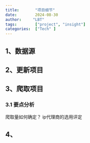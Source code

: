 ```yaml
---
title:       "项目细节"
date:        2024-08-30
author:     "LBT"
tags:        ["project", "insight"]
categories:  ["Tech" ]
---
```

## 1、数据源

## 2、更新项目

## 3、爬取项目
### 3.1 要点分析
爬取量如何确定？
ip代理商的选用评定

## 4、
